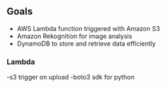 ## Goals

- AWS Lambda function triggered with Amazon S3
- Amazon Rekognition for image analysis
- DynamoDB to store and retrieve data efficiently

### Lambda

-s3 trigger on upload
-boto3 sdk for python
